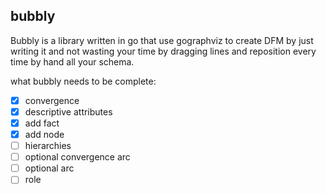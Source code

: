 ## bubbly

Bubbly is a library written in go that use gographviz to create DFM by just writing it and not wasting your time by dragging lines and reposition every time by hand all your schema.

what bubbly needs to be complete:
- [x] convergence
- [x] descriptive attributes
- [x] add fact
- [x] add node   
- [ ] hierarchies
- [ ] optional convergence arc
- [ ] optional arc
- [ ] role
